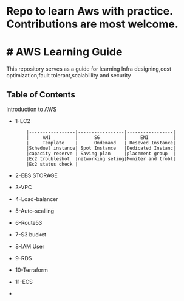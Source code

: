  # Repo to learn Aws with practice. Contributions are most welcome.
 # # AWS Learning Guide

This repository serves as a guide for learning Infra designing,cost optimization,fault tolerant,scalabillity and security  

## Table of Contents

Introduction to AWS
- 1-EC2
  
  
  
          |-----------------|-----------------|-----------------|
          |     AMI         |      SG         |     ENI         |
          |     Template    |      Ondemand   | Reseved Instance|
          |Scheduel instance| Spot Instance   |Dedicated Instanc|
          |capacity reserve | Saving plan     |placement group  |
          |Ec2 troubleshot  |networking seting|Moniter and trobl|
          |Ec2 status check |

- 2-EBS STORAGE
- 3-VPC
- 4-Load-balancer
- 5-Auto-scalling
- 6-Route53
- 7-S3 bucket
- 8-IAM User
- 9-RDS
- 10-Terraform
- 11-ECS

- 
  



